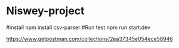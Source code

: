 # Niswey-project

#install 
npm install csv-parser
#Run test
npm run start:dev

https://www.getpostman.com/collections/2ea37345e054ece58946
